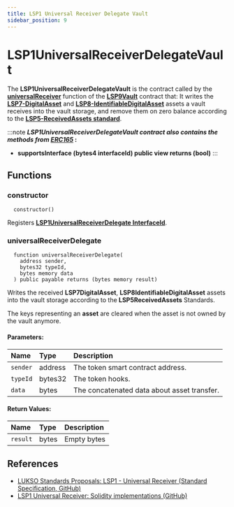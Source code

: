 ```yaml
---
title: LSP1 Universal Receiver Delegate Vault
sidebar_position: 9
---
```


# LSP1UniversalReceiverDelegateVault

The **LSP1UniversalReceiverDelegateVault** is the contract called by the **[universalReceiver](./lsp9-vault.md#universalreceiver)** function of the **[LSP9Vault](./lsp9-vault.md)** contract that:
It writes the **[LSP7-DigitalAsset](../nft-2.0/03-LSP7-Digital-Asset.md)** and **[LSP8-IdentifiableDigitalAsset](../nft-2.0/04-LSP8-Identifiable-Digital-Asset.md)** assets a vault receives into the vault storage, and remove them on zero balance according to the **[LSP5-ReceivedAssets standard](https://github.com/lukso-network/LIPs/blob/main/LSPs/LSP-5-ReceivedAssets.md)**.  

:::note
**_LSP1UniversalReceiverDelegateVault contract also contains the methods from_ [_ERC165_](https://eips.ethereum.org/EIPS/eip-165) :**

- **supportsInterface (bytes4 interfaceId) public view  returns (bool)**
:::

## Functions

### constructor

```solidity
  constructor()
```

Registers **[LSP1UniversalReceiverDelegate InterfaceId](./interface-ids.md)**.

### universalReceiverDelegate

```solidity
  function universalReceiverDelegate(
    address sender,
    bytes32 typeId,
    bytes memory data
  ) public payable returns (bytes memory result)
```

Writes the received **LSP7DigitalAsset**, **LSP8IdentifiableDigitalAsset** assets into the vault storage according to the **LSP5ReceivedAssets** Standards. 

The keys representing an **asset** are cleared when the asset is not owned by the vault anymore.

#### Parameters:

| Name     | Type    | Description                                 |
| :------- | :------ | :------------------------------------------ |
| `sender` | address | The token smart contract address.           |
| `typeId` | bytes32 | The token hooks.                            |
| `data`   | bytes   | The concatenated data about asset transfer. |

#### Return Values:

| Name     | Type  | Description    |
| :------- | :---- | :------------- |
| `result` | bytes |  Empty bytes   |

## References

- [LUKSO Standards Proposals: LSP1 - Universal Receiver (Standard Specification, GitHub)](https://github.com/lukso-network/LIPs/blob/main/LSPs/LSP-1-UniversalReceiver.md)
- [LSP1 Universal Receiver: Solidity implementations (GitHub)](https://github.com/lukso-network/lsp-universalprofile-smart-contracts/tree/develop/contracts/LSP1UniversalReceiver)
